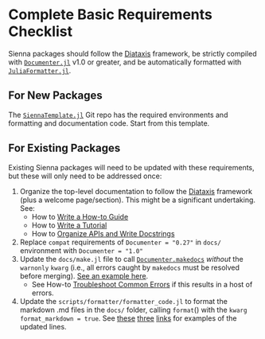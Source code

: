 # Complete Basic Requirements Checklist

Sienna packages should follow the [Diataxis](https://diataxis.fr/)
framework, be strictly compiled with [`Documenter.jl`](https://documenter.juliadocs.org/stable/)
v1.0 or greater, and be automatically formatted with
[`JuliaFormatter.jl`](https://domluna.github.io/JuliaFormatter.jl/stable/). 

## For New Packages

The [`SiennaTemplate.jl`](https://github.com/NREL-Sienna/SiennaTemplate.jl) Git repo has the
required environments and formatting and documentation code. Start from this template.

## For Existing Packages

Existing Sienna packages will need to be updated with these requirements, but these will
only need to be addressed once:

1. Organize the top-level documentation to follow the [Diataxis](https://diataxis.fr/)
    framework (plus a welcome page/section). This might be a significant undertaking. See:
    - How to [Write a How-to Guide](@ref)
    - How to [Write a Tutorial](@ref)
    - How to [Organize APIs and Write Docstrings](@ref)
1. Replace `compat` requirements of `Documenter = "0.27"` in `docs/` environment with
    `Documenter = "1.0"`
1. Update the `docs/make.jl` file to call
    [`Documenter.makedocs`](https://documenter.juliadocs.org/stable/lib/public/#Documenter.makedocs)
    *without* the `warnonly` `kwarg` (i.e., all errors caught by `makedocs` must be resolved before
    merging). [See an example here](https://github.com/NREL-Sienna/InfrastructureSystems.jl/blob/768438a40c46767560891ec493cf87ed232a2b2b/docs/make.jl#L47).
    - See How-to [Troubleshoot Common Errors](@ref) if this results in a host of errors. 
1. Update the `scripts/formatter/formatter_code.jl` to format the markdown .md files in the
    `docs/` folder, calling `format`() with the `kwarg` `format_markdown = true`. See
    [these](https://github.com/NREL-Sienna/InfrastructureSystems.jl/blob/768438a40c46767560891ec493cf87ed232a2b2b/scripts/formatter/formatter_code.jl#L13)
    [three](https://github.com/NREL-Sienna/InfrastructureSystems.jl/blob/768438a40c46767560891ec493cf87ed232a2b2b/scripts/formatter/formatter_code.jl#L8)
    [links](https://github.com/NREL-Sienna/InfrastructureSystems.jl/blob/768438a40c46767560891ec493cf87ed232a2b2b/scripts/formatter/formatter_code.jl#L23)
    for examples of the updated lines. 
